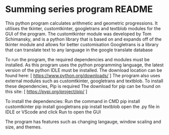 # Summing series program README
This python program calculates arithmetic and geometric progressions.
It utilises the tkinter, customtkinter, googletrans and textblob modules for the GUI of the program. 
The customtkinter module was developed by Tom Schimansky, and is a python library that is based on and expands off of the tkinter module and allows for better customisation
Googletrans is a library that can translate text to any language in the google translate database


To run the program, the required dependencies and modules must be installed. As this program uses the python programming language, the latest version of the python IDLE must be installed.
The download location can be found here: [ https://www.python.org/downloads/ ] 
The program also uses external modules such as customtkinter, googletrans and textblob.
To install these dependencies, Pip is required
The download for pip can be found on this site: [ https://pypi.org/project/pip/ ]

To install the dependencies:
Run the command in CMD
pip install customtkinter
pip install googletrans
pip install textblob
open the .py file in IDLE or VScode and click Run to open the GUI

The program has features such as changing langauge, window scaling and size, and themes.